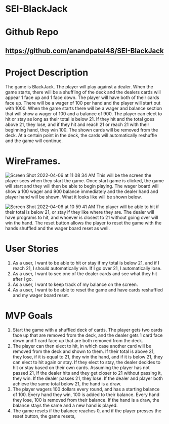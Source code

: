 # SEI-BlackJack

# Github Repo
## https://github.com/anandpatel48/SEI-BlackJack

# Project Description
The game is BlackJack. The player will play against a dealer. When the game starts, there will be a shuffling of the deck and the dealers cards will appear 1 face up and 1 face down. The player will have both of their cards face up. There will be a wager of 100 per hand and the player will start out with 1000. When the game starts there will be a wager and balance section that will show a wager of 100 and a balance of 900. The player can elect to hit or stay as long as their total is below 21. If they hit and the total goes above 21, they lose, and if they hit and reach 21 or reach 21 with their beginning hand, they win 100. The shown cards will be removed from the deck. At a certain point in the deck, the cards will automatically reshuffle and the game will continue. 

# WireFrames. 

![Screen Shot 2022-04-06 at 11 08 34 AM](https://user-images.githubusercontent.com/101526418/162012584-fa1a33ff-c8a9-4860-aa3a-b2b102f045e2.png)
This will be the screen the player sees when they start the game. Once start game is clicked, the game will start and they will then be able to begin playing. The wager board will show a 100 wager and 900 balance immediately and the dealer hand and player hand will be shown. What it looks like will be shown below. 


![Screen Shot 2022-04-06 at 10 59 41 AM](https://user-images.githubusercontent.com/101526418/162012886-c46da089-471e-4ed6-bb61-33a989338630.png)
The player will be able to hit if their total is below 21, or stay if they like where they are. The dealer will have programs to hit, and whoever is closest to 21 without going over will win the hand. The reset button allows the player to reset the game with the hands shuffled and the wager board reset as well.

# User Stories
1. As a user, I want to be able to hit or stay if my total is below 21, and if I reach 21, I should automatically win. If I go over 21, I automatically lose.
2. As a user, I want to see one of the dealer cards and see what they hit after I go.
3. As a user, I want to keep track of my balance on the screen.
4. As a user, I want to be able to reset the game and have cards reshuffled and my wager board reset.

# MVP Goals
1. Start the game with a shuffled deck of cards. The player gets two cards face up that are removed from the deck, and the dealer gets 1 card face down and 1 card face up that are both removed from the deck. 
2. The player can then elect to hit, in which case another card will be removed from the deck and shown to them. If their total is above 21, they lose, if it is equal to 21, they win the hand, and if it is below 21, they can elect to hit again or stay. If they elect to stay, the dealer decides to hit or stay based on their own cards. Assuming the player has not passed 21, If the dealer hits and they get closer to 21 without passing it, they win. If the dealer passes 21, they lose. If the dealer and player both achieve the same total below 21, the hand is a draw. 
3. The player wagers 100 dollars every round, and has a starting balance of 100. Every hand they win, 100 is added to their balance. Every hand they lose, 100 is removed from their balance. If the hand is a draw, the balance stays the same and a new hand is played. 
4. The game resets if the balance reaches 0, and if the player presses the reset button, the game resets, 
